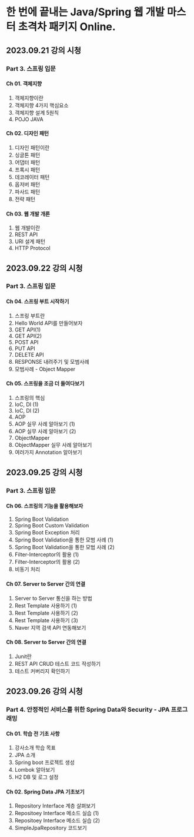 # 한 번에 끝내는 Java/Spring 웹 개발 마스터 초격차 패키지 Online.

## 2023.09.21 강의 시청

### Part 3. 스프링 입문

#### Ch 01. 객체지향

1. 객체지향이란
2. 객체지향 4가지 핵심요소
3. 객체지향 설계 5원칙
4. POJO JAVA

#### Ch 02. 디자인 패턴

1. 디자인 패턴이란
2. 싱글톤 패턴
3. 어댑터 패턴
4. 프록시 패턴
5. 데코레이터 패턴
6. 옵저버 패턴
7. 파사드 패턴
8. 전략 패턴

#### Ch 03. 웹 개발 개론

1. 웹 개발이란
2. REST API
3. URI 설계 패턴
4. HTTP Protocol

## 2023.09.22 강의 시청

### Part 3. 스프링 입문

#### Ch 04. 스프링 부트 시작하기

1. 스프링 부트란
2. Hello World API를 만들어보자
3. GET API(1)
4. GET API(2)
5. POST API
6. PUT API
7. DELETE API
8. RESPONSE 내려주기 및 모범사례
9. 모범사례 - Object Mapper

#### Ch 05. 스프링을 조금 더 들여다보기

1. 스프링의 핵심
2. IoC, DI (1)
3. IoC, DI (2)
4. AOP
5. AOP 실무 사례 알아보기 (1)
6. AOP 실무 사례 알아보기 (2)
7. ObjectMapper
8. ObjectMapper 실무 사례 알아보기
9. 여러가지 Annotation 알아보기

## 2023.09.25 강의 시청

### Part 3. 스프링 입문

#### Ch 06. 스프링의 기능을 활용해보자

1. Spring Boot Validation
2. Spring Boot Custom Validation
3. Spring Boot Exception 처리
4. Spring Boot Validation을 통한 모범 사례 (1)
5. Spring Boot Validation을 통한 모범 사례 (2)
6. Filter-Interceptor의 활용 (1)
7. Filter-Interceptor의 활용 (2)
8. 비동기 처리

#### Ch 07. Server to Server 간의 연결

1. Server to Server 통신을 하는 방법
2. Rest Template 사용하기 (1)
3. Rest Template 사용하기 (2)
4. Rest Template 사용하기 (3)
5. Naver 지역 검색 API 연동해보기

#### Ch 08. Server to Server 간의 연결

1. Junit란
2. REST API CRUD 테스트 코드 작성하기
3. 테스트 커버리지 확인하기

## 2023.09.26 강의 시청

### Part 4. 안정적인 서비스를 위한 Spring Data와 Security - JPA 프로그래밍

#### Ch 01. 학습 전 기초 사항

1. 강사소개 학습 목표
2. JPA 소개
3. Spring boot 프로젝트 생성
4. Lombok 알아보기
5. H2 DB 및 로그 설정

#### Ch 02. Spring Data JPA 기초보기

1. Repository Interface 계층 살펴보기
2. Repositoey Interface 메소드 실습 (1)
3. Repositoey Interface 메소드 실습 (2)
4. SimpleJpaRepository 코드보기
